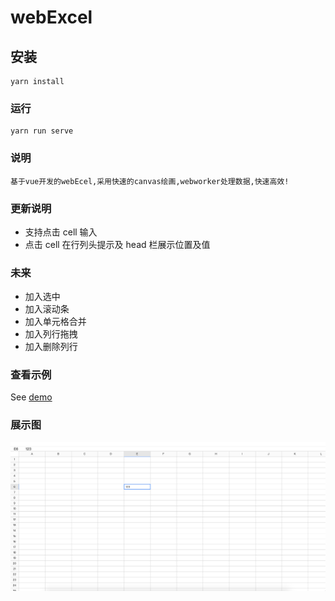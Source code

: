 # webExcel

## 安装

```
yarn install
```

### 运行

```
yarn run serve
```

### 说明

```
基于vue开发的webEcel,采用快速的canvas绘画,webworker处理数据,快速高效!

```

### 更新说明

- 支持点击 cell 输入
- 点击 cell 在行列头提示及 head 栏展示位置及值

### 未来

- 加入选中
- 加入滚动条
- 加入单元格合并
- 加入列行拖拽
- 加入删除列行

### 查看示例

See [demo](https://ggbeng1.github.io/webExcel/)

### 展示图

<img src="public/1.png" alt="">

